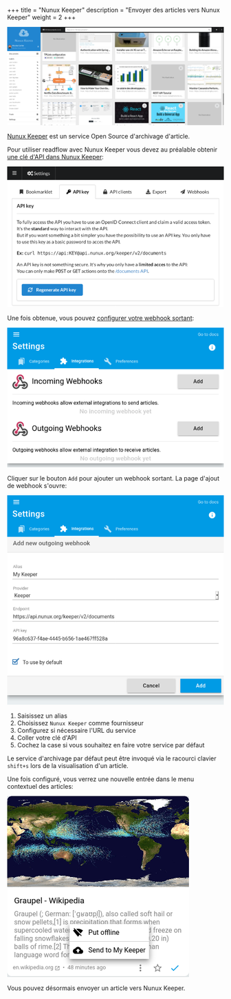 +++
title = "Nunux Keeper"
description = "Envoyer des articles vers Nunux Keeper"
weight = 2
+++

![](images/nunux-keeper.png)

[Nunux Keeper](https://keeper.nunux.org) est un service Open Source d'archivage d'article.

Pour utiliser readflow avec Nunux Keeper vous devez au préalable obtenir [une clé d'API dans Nunux Keeper](https://app.nunux.org/keeper/settings/api-key):

![](images/nunux-keeper-key.png)

Une fois obtenue, vous pouvez [configurer votre webhook sortant](https://readflow.app/settings/integrations):

![](../../incoming-webhook/integrations.png)

Cliquer sur le bouton `Add` pour ajouter un webhook sortant.
La page d'ajout de webhook s'ouvre:

![](images/add-outgoing-webhook.png)

1. Saisissez un alias
1. Choisissez `Nunux Keeper` comme fournisseur
1. Configurez si nécessaire l'URL du service
1. Coller votre clé d'API
1. Cochez la case si vous souhaitez en faire votre service par défaut

Le service d'archivage par défaut peut être invoqué via le racourci clavier `shift+s` lors de la visualisation d'un article.

Une fois configuré, vous verrez une nouvelle entrée dans le menu contextuel des articles:

![](images/send-to-keeper.png)

Vous pouvez désormais envoyer un article vers Nunux Keeper.
